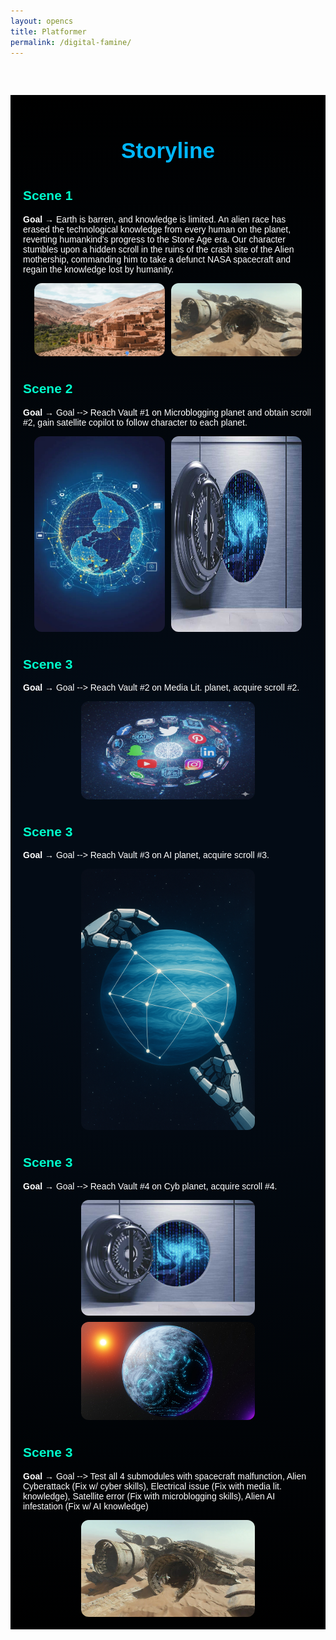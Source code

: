 ```yaml
---
layout: opencs
title: Platformer
permalink: /digital-famine/
---
```


<div id="gameContainer">
    <div id="promptDropDown" class="promptDropDown" style="z-index: 9999"></div>
    <canvas id="gameCanvas"></canvas>
</div>

<section id="storyScenes" style="margin-top: 60px; padding: 20px; color: white; font-family: 'Orbitron', sans-serif; background: radial-gradient(circle at center, #030b15 20%, #000000 100%);">
    <h1 style="text-align: center; font-size: 2.5em; color: #00b7ff;">Storyline</h1>


<!-- Scene 1 -->
<div class="scene" style="margin-top: 40px;">
    <h2 style="color: #00ffcc;">Scene 1</h2>
    <p><strong>Goal →</strong> Earth is barren, and knowledge is limited. An alien race has erased the technological knowledge from every human on the planet, reverting humankind's progress to the Stone Age era. Our character stumbles upon a hidden scroll in the ruins of the crash site of the Alien mothership, commanding him to take a defunct NASA spacecraft and regain the knowledge lost by humanity.</p>
    <div class="scene-images" style="display: flex; flex-wrap: wrap; gap: 10px; justify-content: center;">
        <img src="images/digital-famine/earth.png" alt="Space sunrise" style="max-width: 45%; border-radius: 12px;">
        <img src="images/digital-famine/CrashedAlienShip.webp" alt="Alien ship ruins" style="max-width: 45%; border-radius: 12px;">
    </div>
</div>

<!-- Scene 2 -->
<div class="scene" style="margin-top: 40px;">
    <h2 style="color: #00ffcc;">Scene 2</h2>
    <p><strong>Goal →</strong> Goal --> Reach Vault #1 on Microblogging planet and obtain scroll #2, gain satellite copilot to follow character to each planet.</p>
    <div class="scene-images" style="display: flex; flex-wrap: wrap; gap: 10px; justify-content: center;">
        <img src="images/digital-famine/Planet1-Scene.jpg" alt="Digital Earth" style="max-width: 45%; border-radius: 12px;">
        <img src="images/digital-famine/Safe.jpg" alt="Vault door" style="max-width: 45%; border-radius: 12px;">
    </div>
</div>

<!-- Scene 3 -->
<div class="scene" style="margin-top: 40px;">
    <h2 style="color: #00ffcc;">Scene 3</h2>
    <p><strong>Goal →</strong> Goal --> Reach Vault #2 on Media Lit. planet, acquire scroll #2.</p>
    <div class="scene-images" style="display: flex; flex-wrap: wrap; gap: 10px; justify-content: center;">
        <img src="images/digital-famine/Planet2-Scene.jpg" alt="media lit planet" style="max-width: 60%; border-radius: 12px;">
    </div>
</div>

<!-- Scene 4 -->
<div class="scene" style="margin-top: 40px;">
    <h2 style="color: #00ffcc;">Scene 3</h2>
    <p><strong>Goal →</strong> Goal --> Reach Vault #3 on AI planet, acquire scroll #3.</p>
    <div class="scene-images" style="display: flex; flex-wrap: wrap; gap: 10px; justify-content: center;">
        <img src="images/digital-famine/Planet3-Scene.png" alt="AI and social media planet" style="max-width: 60%; border-radius: 12px;">
    </div>
</div>

<!-- Scene 5 -->
<div class="scene" style="margin-top: 40px;">
    <h2 style="color: #00ffcc;">Scene 3</h2>
    <p><strong>Goal →</strong> Goal --> Reach Vault #4 on Cyb planet, acquire scroll #4.</p>
    <div class="scene-images" style="display: flex; flex-wrap: wrap; gap: 10px; justify-content: center;">
        <img src="images/digital-famine/Safe.jpg" alt="Cybersecurity safe" style="max-width: 60%; border-radius: 12px;">
        <img src="images/digital-famine/Planet4-Scene.jpg" alt="Cybersecurity planet" style="max-width: 60%; border-radius: 12px;">
    </div>
</div>

<!-- Scene 6 -->
<div class="scene" style="margin-top: 40px;">
    <h2 style="color: #00ffcc;">Scene 3</h2>
    <p><strong>Goal →</strong> Goal --> Test all 4 submodules with spacecraft malfunction, Alien Cyberattack (Fix w/ cyber skills), Electrical issue (Fix with media lit. knowledge), Satellite error (Fix with microblogging skills), Alien AI infestation (Fix w/ AI knowledge)</p>
    <div class="scene-images" style="display: flex; flex-wrap: wrap; gap: 10px; justify-content: center;">
        <img src="images/digital-famine/CrashedAlienShip.webp" alt="Rocketfix" style="max-width: 60%; border-radius: 12px;">
    </div>
</div>


</section>

<script type="module">
    // Adventure Game assets locations
    import Game from "{{site.baseurl}}/assets/js/adventureGame/GameEngine/Game.js";
    import GameLevelHomePage from "{{site.baseurl}}/assets/js/digitalFamine/GameLevelHomePage.js";
    import { pythonURI, javaURI, fetchOptions } from "{{site.baseurl}}/assets/js/api/config.js";

    // Web Server Environment data
    const environment = {
        path: "{{site.baseurl}}",
        pythonURI: pythonURI,
        javaURI: javaURI,
        fetchOptions: fetchOptions,
        gameContainer: document.getElementById("gameContainer"),
        gameCanvas: document.getElementById("gameCanvas"),
        gameLevelClasses: [GameLevelHomePage]
    };

    // Launch Adventure Game
    Game.main(environment);
</script>

